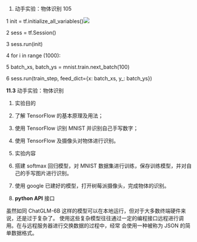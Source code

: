 1. 动手实验：物体识别 105

1 init = tf.initialize\_all\_variables()![](Aspose.Words.b353301d-f3c7-44fc-a0ef-0183eb531768.170.png)

2 sess = tf.Session()

3 sess.run(init)

4 for i in range (1000):

5 batch\_xs, batch\_ys = mnist.train.next\_batch(100)

6 sess.run(train\_step, feed\_dict={x: batch\_xs, y\_: batch\_ys})

<a name="_page110_x72.00_y195.22"></a>**11.3** 动手实验：物体识别

1. 实验目的
1. 了解 TensorFlow 的基本原理及用法；
1. 使用 TensorFlow 识别 MNIST 并识别自己手写数字；
1. 使用 TensorFlow 及摄像头对物体进行识别。
2. 实验内容
1. 搭建 softmax 回归模型，对 MNIST 数据集进行训练，保存训练模型，并对自己的手写图片进行识别。
1. 使用 google 已建好的模型，打开树莓派摄像头，完成物体的识别。

2. **python<a name="_page113_x72.00_y688.60"></a> API** 接口

虽然如同 ChatGLM-6B 这样的模型可以在本地运行，但对于大多数终端硬件来说，还是过于复杂了。 使用这些复杂模型往往通过一定的编程接口远程进行调用。在与远程服务器进行交换数据的过程中，经常 会使用一种被称为 JSON 的简单数据格式。
